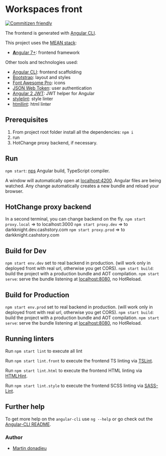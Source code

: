 # Workspaces front

[![Commitizen friendly](https://img.shields.io/badge/commitizen-friendly-brightgreen.svg)](http://commitizen.github.io/cz-cli/)

The frontend is generated with [Angular CLI](https://github.com/angular/angular-cli). 

This project uses the [MEAN stack](https://en.wikipedia.org/wiki/MEAN_(software_bundle)):
* [**A**ngular 7+](https://angular.io): frontend framework

Other tools and technologies used:
* [Angular CLI](https://cli.angular.io): frontend scaffolding
* [Bootstrap](http://www.getbootstrap.com): layout and styles
* [Font Awesome Pro](http://fontawesome.io): icons
* [JSON Web Token](https://jwt.io): user authentication
* [Angular 2 JWT](https://github.com/auth0/angular2-jwt/tree/v1.0): JWT helper for Angular
* [stylelint](https://github.com/stylelint/stylelint): style linter
* [htmllint](https://github.com/htmllint/htmllint): html linter

## Prerequisites
1. From project root folder install all the dependencies: `npm i`
2. run
3. HotChange proxy backend, if necessary.

## Run
`npm start`: [nps](https://github.com/kentcdodds/nps#readme) Angular build, TypeScript compiler.

A window will automatically open at [localhost:4200](http://localhost:4200). Angular files are being watched. Any change automatically creates a new bundle and reload your browser. 

## HotChange proxy backend
In a second terminal, you can change backend on the fly.
`npm start proxy.local` => to localhost:3000
`npm start proxy.dev` => to darkknight.dev.cashstory.com
`npm start proxy.prod` => to darkknight.cashstory.com

## Build for Dev
`npm start env.dev` set to real backend in production. (will work only in deployed front with real url, otherwise you get CORS).
`npm start build`: build the project with a production bundle and AOT compilation.
`npm start serve`: serve the bundle listening at [localhost:8080](http://localhost:8080), no HotReload.

## Build for Production
`npm start env.prod` set to real backend in production. (will work only in deployed front with real url, otherwise you get CORS).
`npm start build`: build the project with a production bundle and AOT compilation.
`npm start serve`: serve the bundle listening at [localhost:8080](http://localhost:8080), no HotReload.

## Running linters
Run `npm start lint` to execute all lint

Run `npm start lint.front` to execute the frontend TS linting via [TSLint](https://github.com/palantir/tslint).

Run `npm start lint.html` to execute the frontend HTML linting via [HTMLHint](https://github.com/htmlhint/HTMLHint).

Run `npm start lint.style` to execute the frontend SCSS linting via [SASS-Lint](https://github.com/sasstools/sass-lint).

## Further help
To get more help on the `angular-cli` use `ng --help` or go check out the [Angular-CLI README](https://github.com/angular/angular-cli/blob/master/README.md).

### Author
* [Martin donadieu](https://github.com/riderx)
